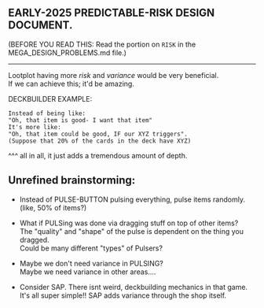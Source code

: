 
## EARLY-2025 PREDICTABLE-RISK DESIGN DOCUMENT.


(BEFORE YOU READ THIS: 
Read the portion on `RISK` in the MEGA_DESIGN_PROBLEMS.md file.)

----

Lootplot having more *risk* and *variance* would be very beneficial.  
If we can achieve this; it'd be amazing.

DECKBUILDER EXAMPLE:
```
Instead of being like:
"Oh, that item is good- I want that item"
It's more like:
"Oh, that item could be good, IF our XYZ triggers".  
(Suppose that 20% of the cards in the deck have XYZ)  
```

^^^ all in all, it just adds a tremendous amount of depth.


## Unrefined brainstorming:
- Instead of PULSE-BUTTON pulsing everything, pulse items randomly.
(like, 50% of items?)

- What if PULSing was done via dragging stuff on top of other items?  
The "quality" and "shape" of the pulse is dependent on the thing you dragged.  
Could be many different "types" of Pulsers?

- Maybe we don't need variance in PULSING?  
Maybe we need variance in other areas....

- Consider SAP. There isnt weird, deckbuilding mechanics in that game.  
It's all super simple!!  SAP adds variance through the shop itself.
